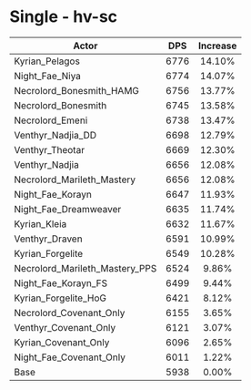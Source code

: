 # Single - hv-sc
| Actor | DPS | Increase |
|---|:---:|:---:|
|Kyrian_Pelagos|6776|14.10%|
|Night_Fae_Niya|6774|14.07%|
|Necrolord_Bonesmith_HAMG|6756|13.77%|
|Necrolord_Bonesmith|6745|13.58%|
|Necrolord_Emeni|6738|13.47%|
|Venthyr_Nadjia_DD|6698|12.79%|
|Venthyr_Theotar|6669|12.30%|
|Venthyr_Nadjia|6656|12.08%|
|Necrolord_Marileth_Mastery|6656|12.08%|
|Night_Fae_Korayn|6647|11.93%|
|Night_Fae_Dreamweaver|6635|11.74%|
|Kyrian_Kleia|6632|11.67%|
|Venthyr_Draven|6591|10.99%|
|Kyrian_Forgelite|6549|10.28%|
|Necrolord_Marileth_Mastery_PPS|6524|9.86%|
|Night_Fae_Korayn_FS|6499|9.44%|
|Kyrian_Forgelite_HoG|6421|8.12%|
|Necrolord_Covenant_Only|6155|3.65%|
|Venthyr_Covenant_Only|6121|3.07%|
|Kyrian_Covenant_Only|6096|2.65%|
|Night_Fae_Covenant_Only|6011|1.22%|
|Base|5938|0.00%|
